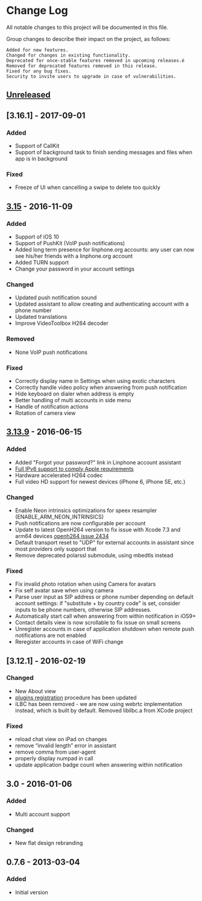 # Change Log
All notable changes to this project will be documented in this file.

Group changes to describe their impact on the project, as follows:

    Added for new features.
    Changed for changes in existing functionality.
    Deprecated for once-stable features removed in upcoming releases.é
    Removed for deprecated features removed in this release.
    Fixed for any bug fixes.
    Security to invite users to upgrade in case of vulnerabilities.

## [Unreleased]

## [3.16.1] - 2017-09-01

### Added
- Support of CallKit
- Support of background task to finish sending messages and files when app is in background

### Fixed
- Freeze of UI when cancelling a swipe to delete too quickly

## [3.15] - 2016-11-09

### Added
- Support of iOS 10
- Support of PushKit (VoIP push notifications)
- Added long term presence for linphone.org accounts: any user can now see his/her friends with a linphone.org account
- Added TURN support
- Change your password in your account settings

### Changed
- Updated push notification sound
- Updated assistant to allow creating and authenticating account with a phone number
- Updated translations
- Improve VideoToolbox H264 decoder

### Removed
- None VoIP push notifications

### Fixed
- Correctly display name in Settings when using exotic characters
- Correctly handle video policy when answering from push notification
- Hide keyboard on dialer when address is empty
- Better handling of multi accounts in side menu
- Handle of notification actions
- Rotation of camera view

## [3.13.9] - 2016-06-15

### Added
- Added "Forgot your password?" link in Linphone account assistant
- [Full IPv6 support to comply Apple requirements]
- Hardware accelerated H264 codec
- Full video HD support for newest devices (iPhone 6, iPhone SE, etc.)

### Changed
- Enable Neon intrinsics optimizations for speex resampler (ENABLE_ARM_NEON_INTRINSICS)
- Push notifications are now configurable per account
- Update to latest OpenH264 version to fix issue with Xcode 7.3 and arm64 devices [openh264 issue 2434]
- Default transport reset to "UDP" for external accounts in assistant since most providers only support that
- Remove deprecated polarssl submodule, using mbedtls instead

### Fixed
- Fix invalid photo rotation when using Camera for avatars
- Fix self avatar save when using camera
- Parse user input as SIP address or phone number depending on default account settings: if "substitute + by country code" is set,
consider inputs to be phone numbers, otherwise SIP addresses.
- Automatically start call when answering from within notification in iOS9+
- Contact details view is now scrollable to fix issue on small screens
- Unregister accounts in case of application shutdown when remote push notifications are not enabled
- Reregister accounts in case of WiFi change

## [3.12.1] - 2016-02-19

### Changed
- New About view
- [plugins registration] procedure has been updated
- iLBC has been removed - we are now using webrtc implementation instead, which is built by default. Removed libilbc.a from XCode project

### Fixed
- reload chat view on iPad on changes
- remove “invalid length” error in assistant
- remove comma from user-agent
- properly display numpad in call
- update application badge count when answering within notification

## 3.0 - 2016-01-06

### Added
- Multi account support

### Changed
- New flat design rebranding

## 0.7.6 - 2013-03-04

### Added
- Initial version

[Unreleased]: https://github.com/BelledonneCommunications/linphone-iphone/compare/3.15...HEAD
[3.15]: http://www.linphone.org/releases/ios/liblinphone-iphone-sdk-3.14.12.zip
[3.13.9]: http://www.linphone.org/releases/ios/liblinphone-iphone-sdk-3.13.9.zip
[plugins registration]: https://github.com/BelledonneCommunications/linphone-iphone/blob/3.12.1/Classes/LinphoneManager.m#L1461-L1472
[openh264 issue 2434]: https://github.com/cisco/openh264/issues/2434
[Full IPv6 support to comply Apple requirements]: https://developer.apple.com/news/?id=05042016a
